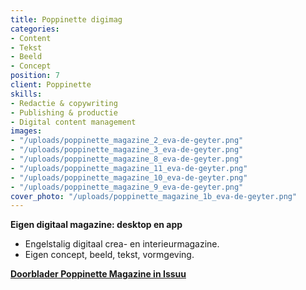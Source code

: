 ```yaml
---
title: Poppinette digimag
categories:
- Content
- Tekst
- Beeld
- Concept
position: 7
client: Poppinette
skills:
- Redactie & copywriting
- Publishing & productie
- Digital content management
images:
- "/uploads/poppinette_magazine_2_eva-de-geyter.png"
- "/uploads/poppinette_magazine_3_eva-de-geyter.png"
- "/uploads/poppinette_magazine_8_eva-de-geyter.png"
- "/uploads/poppinette_magazine_11_eva-de-geyter.png"
- "/uploads/poppinette_magazine_10_eva-de-geyter.png"
- "/uploads/poppinette_magazine_9_eva-de-geyter.png"
cover_photo: "/uploads/poppinette_magazine_1b_eva-de-geyter.png"
---
```


**Eigen digitaal magazine: desktop en app**

* Engelstalig digitaal crea- en interieurmagazine.
* Eigen concept, beeld, tekst, vormgeving.

[**Doorblader Poppinette Magazine in Issuu**
](https://issuu.com/poppinette)